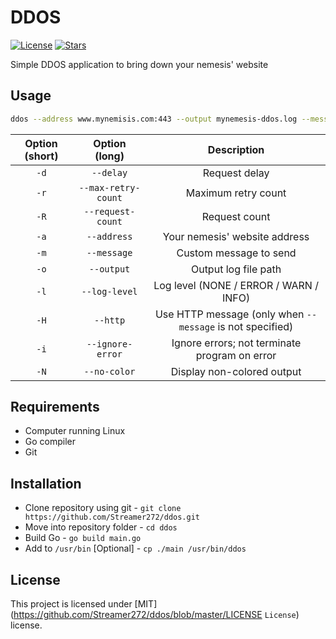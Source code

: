 # DDOS
[![License](https://img.shields.io/github/license/Streamer272/ddos)](https://github.com/Streamer272/ddos/blob/master/LICENSE)
[![Stars](https://img.shields.io/github/stars/Streamer272/ddos)](https://img.shields.io/github/stars/Streamer272/ddos)

Simple DDOS application to bring down your nemesis' website

## Usage
```bash
ddos --address www.mynemisis.com:443 --output mynemesis-ddos.log --message "HELLO SUCKER" --max-retry-count 100
```

| Option (short) |    Option (long)    |                        Description                        |
|:--------------:|:-------------------:|:---------------------------------------------------------:|
|      `-d`      |      `--delay`      |                       Request delay                       |
|      `-r`      | `--max-retry-count` |                    Maximum retry count                    |
|      `-R`      |  `--request-count`  |                       Request count                       |
|      `-a`      |     `--address`     |               Your nemesis' website address               |
|      `-m`      |     `--message`     |                  Custom message to send                   |
|      `-o`      |     `--output`      |                   Output log file path                    |
|      `-l`      |    `--log-level`    |          Log level (NONE / ERROR / WARN / INFO)           |
|      `-H`      |      `--http`       | Use HTTP message (only when `--message` is not specified) |
|      `-i`      |  `--ignore-error`   |       Ignore errors; not terminate program on error       |
|      `-N`      |    `--no-color`     |                Display non-colored output                 |

## Requirements
- Computer running Linux
- Go compiler
- Git

## Installation
- Clone repository using git - `git clone https://github.com/Streamer272/ddos.git`
- Move into repository folder - `cd ddos`
- Build Go - `go build main.go`
- Add to `/usr/bin` [Optional] - `cp ./main /usr/bin/ddos`

## License
This project is licensed under [MIT](https://github.com/Streamer272/ddos/blob/master/LICENSE `License`) license.

